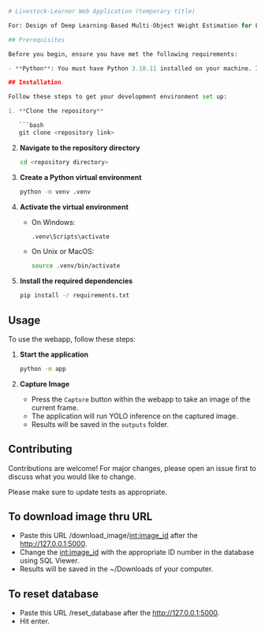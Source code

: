 ```python
# Livestock-Learner Web Application (temporary title)

For: Design of Deep Learning-Based Multi-Object Weight Estimation for Livestock Management

## Prerequisites

Before you begin, ensure you have met the following requirements:

- **Python**: You must have Python 3.10.11 installed on your machine. If you have multiple versions of Python installed, make sure Python 3.10.11 is set as the primary version in your system's environment path.

## Installation

Follow these steps to get your development environment set up:

1. **Clone the repository**

   ```bash
   git clone <repository link>
   ```

2. **Navigate to the repository directory**

   ```bash
   cd <repository directory>
   ```

3. **Create a Python virtual environment**

   ```bash
   python -m venv .venv
   ```

4. **Activate the virtual environment**

   - On Windows:

     ```bash
     .venv\Scripts\activate
     ```

   - On Unix or MacOS:

     ```bash
     source .venv/bin/activate
     ```

5. **Install the required dependencies**

   ```bash
   pip install -r requirements.txt
   ```

## Usage

To use the webapp, follow these steps:

1. **Start the application**

   ```bash
   python -m app
   ```

2. **Capture Image**

   - Press the `Capture` button within the webapp to take an image of the current frame.
   - The application will run YOLO inference on the captured image.
   - Results will be saved in the `outputs` folder.

## Contributing

Contributions are welcome! For major changes, please open an issue first to discuss what you would like to change.

Please make sure to update tests as appropriate.

## To download image thru URL
   - Paste this URL /download_image/<int:image_id> after the http://127.0.0.1:5000.
   - Change the <int:image_id> with the appropriate ID number in the database using SQL Viewer.
   - Results will be saved in the ~/Downloads of your computer.

## To reset database
   - Paste this URL /reset_database after the http://127.0.0.1:5000.
   - Hit enter.
```
